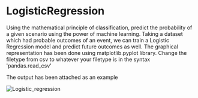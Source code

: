 # LogisticRegression
Using the mathematical principle of classification, predict the probability of a given scenario using  the power of machine learning. Taking a dataset which had probable outcomes of an event, we can train a Logistic Regression model and predict future outcomes as well. The graphical representation has been done using matplotlib.pyplot library. Change the filetype from csv to whatever your filetype is in the syntax 'pandas.read_csv'

The output has been attached as an example


![Logistic_regression](https://user-images.githubusercontent.com/109077896/215424276-a9cec9bd-9a67-4300-83d2-1612e17b90ad.png)
